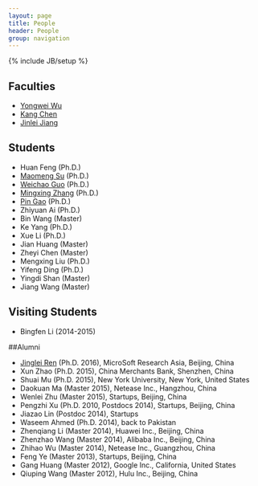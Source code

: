 ```yaml
---
layout: page
title: People
header: People
group: navigation
---
```

{% include JB/setup %}

## Faculties
* [Yongwei Wu](/~yongweiwu)
* [Kang Chen](/~kangchen)
* [Jinlei Jiang](/~jinleijiang)

## Students
* Huan Feng (Ph.D.)
* [Maomeng Su](https://www.linkedin.com/profile/view?id=349373945) (Ph.D.)
* [Weichao Guo](http://weichaoguo.github.io) (Ph.D.)
* [Mingxing Zhang](http://james0zan.github.io) (Ph.D.)
* [Pin Gao](http://zorksylar.github.io) (Ph.D.)
* Zhiyuan Ai (Ph.D.)
* Bin Wang (Master)
* Ke Yang (Ph.D.)
* Xue Li (Ph.D.)
* Jian Huang (Master)
* Zheyi Chen (Master)
* Mengxing Liu (Ph.D.)
* Yifeng Ding (Ph.D.)
* Yingdi Shan (Master)
* Jiang Wang (Master)

## Visiting Students
* Bingfen Li (2014-2015)

##Alumni
* [Jinglei Ren](http://jinglei.ren.systems) (Ph.D. 2016), MicroSoft Research Asia, Beijing, China
* Xun Zhao (Ph.D. 2015), China Merchants Bank, Shenzhen, China
* Shuai Mu (Ph.D. 2015), New York University, New York, United States
* Daokuan Ma (Master 2015), Netease Inc., Hangzhou, China
* Wenlei Zhu (Master 2015), Startups, Beijing, China
* Pengzhi Xu (Ph.D. 2010, Postdocs 2014), Startups, Beijing, China
* Jiazao Lin (Postdoc 2014), Startups
* Waseem Ahmed (Ph.D. 2014), back to Pakistan
* Zhenqiang Li (Master 2014), Huawei Inc., Beijing, China
* Zhenzhao Wang (Master 2014), Alibaba Inc., Beijing, China
* Zhihao Wu (Master 2014), Netease Inc., Guangzhou, China
* Feng Ye (Master 2013), Startups, Beijing, China
* Gang Huang (Master 2012), Google Inc., California, United States
* Qiuping Wang (Master 2012), Hulu Inc., Beijing, China

